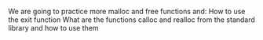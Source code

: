We are going to practice more malloc and free functions and:
How to use the exit function
What are the functions calloc and realloc from the standard library and how to use them
